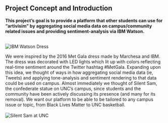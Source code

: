 ## <a name="concept"></a>Project Concept and Introduction

**This project’s goal is to provide a platform that other students can use for “artivisim” by aggregating social media data on campus/community related issues and providing sentiment-analysis via IBM Watson.**
<br />
<br />

![IBM Watson Dress](https://media.wired.com/photos/592704e7f3e2356fd800b338/master/w_582,c_limit/KK_FINAL-Red-Carpet-1.jpg)

We were inspired by the 2016 Met Gala dress made by Marchesa and IBM. The dress was decorated with LED lights which lit up with colors reflecting real-time sentiment around the Twitter hashtag #MetGala. Expanding upon this idea, we thought of ways in how aggregating social media data (ie, Tweets) and applying tone-analysis and sentiment rendering to that data could be used on campus. 
Almost immediately we thought of Silent Sam, the confederate statue on UNC’s campus, since students and the community have been actively discussing its presence (and many for its removal). We want our platform to be able to be tailored to any campus issue or topic, from Black Lives Matter to UNC basketball.  
<br />
![Silent Sam at UNC](http://www.newsobserver.com/news/local/crime/mj3rol/picture167359702/alternates/FREE_640/RAL_%20081317-SILENT-SAM-TEL-004)
